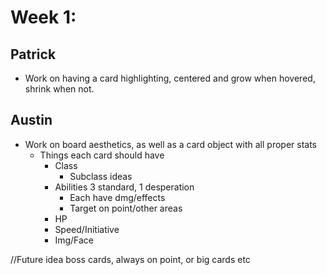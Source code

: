 # Week 1:
  ## Patrick
  * Work on having a card highlighting, centered and grow when hovered, shrink when not.
  ## Austin 
  * Work on board aesthetics, as well as a card object with all proper stats
    * Things each card should have
      * Class
        * Subclass ideas
      * Abilities 3 standard, 1 desperation
        * Each have dmg/effects
        * Target on point/other areas
      * HP
      * Speed/Initiative
      * Img/Face





//Future idea boss cards, always on point, or big cards etc
